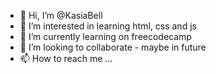 - 👋 Hi, I’m @KasiaBell
- 👀 I’m interested in learning html, css and js
- 🌱 I’m currently learning on freecodecamp
- 💞️ I’m looking to collaborate - maybe in future
- 📫 How to reach me ...

<!---
KasiaBell/KasiaBell is a ✨ special ✨ repository because its `README.md` (this file) appears on your GitHub profile.
You can click the Preview link to take a look at your changes.
--->
